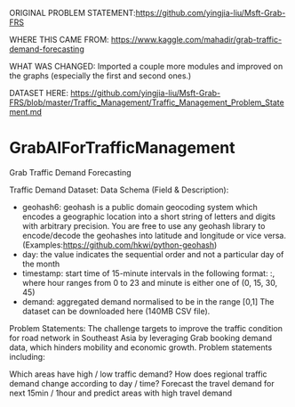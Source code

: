ORIGINAL PROBLEM STATEMENT:https://github.com/yingjia-liu/Msft-Grab-FRS

WHERE THIS CAME FROM: https://www.kaggle.com/mahadir/grab-traffic-demand-forecasting

WHAT WAS CHANGED: Imported a couple more modules and improved on the graphs (especially the first and second ones.)

DATASET HERE: https://github.com/yingjia-liu/Msft-Grab-FRS/blob/master/Traffic_Management/Traffic_Management_Problem_Statement.md

# GrabAIForTrafficManagement
Grab Traffic Demand Forecasting

Traffic Demand Dataset:
Data Schema (Field & Description):

- geohash6: geohash is a public domain geocoding system which encodes a geographic location into a short string of letters and digits with arbitrary precision. You are free to use any geohash library to encode/decode the geohashes into latitude and longitude or vice versa.(Examples:https://github.com/hkwi/python-geohash)
- day: the value indicates the sequential order and not a particular day of the month
- timestamp: start time of 15-minute intervals in the following format: <hour>:<minute>, where hour ranges from 0 to 23 and minute is either one of (0, 15, 30, 45)
- demand: aggregated demand normalised to be in the range [0,1]
The dataset can be downloaded here (140MB CSV file).

Problem Statements:
The challenge targets to improve the traffic condition for road network in Southeast Asia by leveraging Grab booking demand data, which hinders mobility and economic growth. Problem statements including:

Which areas have high / low traffic demand?
How does regional traffic demand change according to day / time?
Forecast the travel demand for next 15min / 1hour and predict areas with high travel demand
